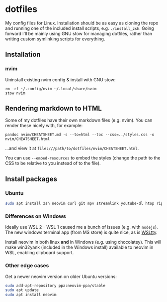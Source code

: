 # dotfiles

My config files for Linux. Installation should be as easy as cloning the repo and running one of the included install scripts, e.g. `./install_zsh`. Going forward I'll be mainly using GNU stow for managing dotfiles, rather than writing custom symlinking scripts for everything.

## Installation

### nvim

Uninstall existing nvim config & install with GNU stow:

```shell
rm -rf ~/.config/nvim ~/.local/share/nvim
stow nvim
```

## Rendering markdown to HTML

Some of my dotfiles have their own markdown files (e.g. nvim). You can render these nicely with, for example:

```shell
pandoc nvim/CHEATSHEET.md -s --to=html --toc --css=../styles.css -o nvim/CHEATSHEET.html
```

...and view it at `file:///path/to/dotfiles/nvim/CHEATSHEET.html`.

You can use `--embed-resources` to embed the styles (change the path to the CSS to be relative to you instead of to the file).

## Install packages

### Ubuntu

```bash
sudo apt install zsh neovim curl git mpv streamlink youtube-dl htop ripgrep stow
```

### Differences on Windows

Ideally use WSL 2 - WSL 1 caused me a bunch of issues (e.g. with `nodejs`). The new windows terminal app (from MS store) is quite nice, as is [WSLtty](https://github.com/mintty/wsltty).

Install neovim in both linux **and** in Windows (e.g. using chocolatey). This will make win32yank (included in the Windows install) available to neovim in WSL, enabling clipboard support.

### Other edge cases

Get a newer neovim version on older Ubuntu versions:

```bash
sudo add-apt-repository ppa:neovim-ppa/stable
sudo apt update
sudo apt install neovim
```
